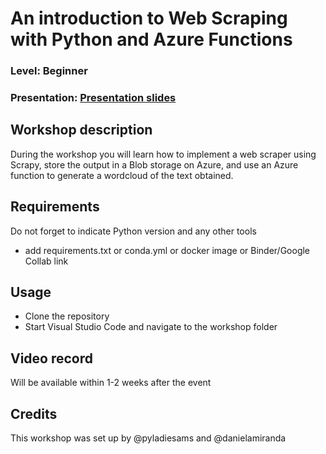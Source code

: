 
# An introduction to Web Scraping with Python and Azure Functions
### Level: Beginner 
### Presentation: [Presentation slides](workshop/Workshop_presentation.pptx)

## Workshop description
During the workshop you will learn how to implement a web scraper using Scrapy, store the output in a Blob storage on Azure, and use an Azure function to generate a wordcloud of the text obtained.

## Requirements
Do not forget to indicate Python version and any other tools
+ add requirements.txt or conda.yml or docker image or Binder/Google Collab link

## Usage
* Clone the repository
* Start Visual Studio Code and navigate to the workshop folder

## Video record
Will be available within 1-2 weeks after the event

## Credits
This workshop was set up by @pyladiesams and @danielamiranda
